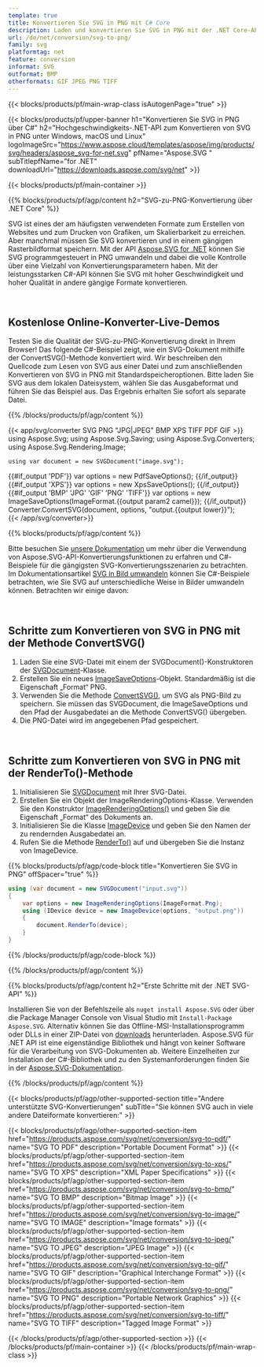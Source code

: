 ```yaml
---
template: true
title: Konvertieren Sie SVG in PNG mit C# Core
description: Laden und konvertieren Sie SVG in PNG mit der .NET Core-API unter Windows, macOS und Linux
url: /de/net/conversion/svg-to-png/
family: svg
platformtag: net
feature: conversion
informat: SVG
outformat: BMP
otherformats: GIF JPEG PNG TIFF 
---
```

<!-- template1.md -->

{{< blocks/products/pf/main-wrap-class isAutogenPage="true" >}}

{{< blocks/products/pf/upper-banner h1="Konvertieren Sie SVG in PNG über C#" h2="Hochgeschwindigkeits-.NET-API zum Konvertieren von SVG in PNG unter Windows, macOS und Linux" logoImageSrc="https://www.aspose.cloud/templates/aspose/img/products/svg/headers/aspose_svg-for-net.svg" pfName="Aspose.SVG " subTitlepfName="for .NET" downloadUrl="https://downloads.aspose.com/svg/net" >}}

{{< blocks/products/pf/main-container >}}

{{% blocks/products/pf/agp/content h2="SVG-zu-PNG-Konvertierung über .NET Core" %}}

SVG ist eines der am häufigsten verwendeten Formate zum Erstellen von Websites und zum Drucken von Grafiken, um Skalierbarkeit zu erreichen. Aber manchmal müssen Sie SVG konvertieren und in einem gängigen Rasterbildformat speichern. Mit der API [Aspose.SVG for .NET](https://products.aspose.com/svg/net/) können Sie SVG programmgesteuert in PNG umwandeln und dabei die volle Kontrolle über eine Vielzahl von Konvertierungsparametern haben. Mit der leistungsstarken C#-API können Sie SVG mit hoher Geschwindigkeit und hoher Qualität in andere gängige Formate konvertieren.



<br>

<h2>Kostenlose Online-Konverter-Live-Demos</h2>

Testen Sie die Qualität der SVG-zu-PNG-Konvertierung direkt in Ihrem Browser! Das folgende C#-Beispiel zeigt, wie ein SVG-Dokument mithilfe der ConvertSVG()-Methode konvertiert wird. Wir beschreiben den Quellcode zum Lesen von SVG aus einer Datei und zum anschließenden Konvertieren von SVG in PNG mit Standardspeicheroptionen. Bitte laden Sie SVG aus dem lokalen Dateisystem, wählen Sie das Ausgabeformat und führen Sie das Beispiel aus. Das Ergebnis erhalten Sie sofort als separate Datei.



{{% /blocks/products/pf/agp/content %}}


{{< app/svg/converter SVG PNG "JPG|JPEG" BMP XPS TIFF PDF GIF >}}
using Aspose.Svg;
using Aspose.Svg.Saving;
using Aspose.Svg.Converters;
using Aspose.Svg.Rendering.Image;

    using var document = new SVGDocument("image.svg");
{{#if_output 'PDF'}}
    var options = new PdfSaveOptions();
{{/if_output}}
{{#if_output 'XPS'}}
    var options = new XpsSaveOptions();
{{/if_output}}
{{#if_output 'BMP' 'JPG' 'GIF' 'PNG' 'TIFF'}}
    var options = new ImageSaveOptions(ImageFormat.{{output param2 camel}});
{{/if_output}}
    Converter.ConvertSVG(document, options, "output.{{output lower}}");   
{{< /app/svg/converter>}} 

 

{{% blocks/products/pf/agp/content %}}


Bitte besuchen Sie <a href="https://docs.aspose.com/svg/net/how-to-work-with-aspose-svg-api/converting/" target="_blank">unsere Dokumentation</a> um mehr über die Verwendung von Aspose.SVG-API-Konvertierungsfunktionen zu erfahren und C#-Beispiele für die gängigsten SVG-Konvertierungsszenarien zu betrachten. Im Dokumentationsartikel <a href="https://docs.aspose.com/svg/net/how-to-work-with-aspose-svg-api/convert-svg-to-image/" target="_blank ">SVG in Bild umwandeln</a> können Sie C#-Beispiele betrachten, wie Sie SVG auf unterschiedliche Weise in Bilder umwandeln können. Betrachten wir einige davon:


<br>

<h2>Schritte zum Konvertieren von SVG in PNG mit der Methode ConvertSVG()</h2>

1. Laden Sie eine SVG-Datei mit einem der SVGDocument()-Konstruktoren der [SVGDocument](https://apireference.aspose.com/svg/net/aspose.svg/svgdocument)-Klasse.
1. Erstellen Sie ein neues [ImageSaveOptions](https://apireference.aspose.com/svg/net/aspose.svg.saving/imagesaveoptions)-Objekt. Standardmäßig ist die Eigenschaft „Format“ PNG.
1. Verwenden Sie die Methode [ConvertSVG()](https://apireference.aspose.com/svg/net/aspose.svg.converters/converter/convertsvg/), um SVG als PNG-Bild zu speichern. Sie müssen das SVGDocument, die ImageSaveOptions und den Pfad der Ausgabedatei an die Methode ConvertSVG() übergeben.
1. Die PNG-Datei wird im angegebenen Pfad gespeichert.




<br>

<h2>Schritte zum Konvertieren von SVG in PNG mit der RenderTo()-Methode</h2>

1. Initialisieren Sie [SVGDocument](https://apireference.aspose.com/svg/net/aspose.svg/svgdocument) mit Ihrer SVG-Datei.
1. Erstellen Sie ein Objekt der ImageRenderingOptions-Klasse. Verwenden Sie den Konstruktor [ImageRenderingOptions()](https://apireference.aspose.com/svg/net/aspose.svg.rendering.image/imagerenderingoptions/constructors/1) und geben Sie die Eigenschaft „Format“ des Dokuments an.
1. Initialisieren Sie die Klasse [ImageDevice](https://apireference.aspose.com/svg/net/aspose.svg.rendering.image/imagedevice) und geben Sie den Namen der zu rendernden Ausgabedatei an.
1. Rufen Sie die Methode [RenderTo()](https://apireference.aspose.com/svg/net/aspose.svg/svgdocument/methods/renderto) auf und übergeben Sie die Instanz von ImageDevice.





{{% blocks/products/pf/agp/code-block title="Konvertieren Sie SVG in PNG" offSpacer="true" %}}


```cs
using (var document = new SVGDocument("input.svg"))
{
	var options = new ImageRenderingOptions(ImageFormat.Png);
	using (IDevice device = new ImageDevice(options, "output.png"))
	{
		document.RenderTo(device);                    
	}
}
```

 

{{% /blocks/products/pf/agp/code-block %}}

{{% /blocks/products/pf/agp/content %}}

{{% blocks/products/pf/agp/content h2="Erste Schritte mit der .NET SVG-API" %}}

Installieren Sie von der Befehlszeile als ```nuget install Aspose.SVG``` oder über die Package Manager Console von Visual Studio mit ```Install-Package Aspose.SVG```.
Alternativ können Sie das Offline-MSI-Installationsprogramm oder DLLs in einer ZIP-Datei von [downloads](https://downloads.aspose.com/svg/net) herunterladen. Aspose.SVG für .NET API ist eine eigenständige Bibliothek und hängt von keiner Software für die Verarbeitung von SVG-Dokumenten ab.
 Weitere Einzelheiten zur Installation der C#-Bibliothek und zu den Systemanforderungen finden Sie in der [Aspose.SVG-Dokumentation](https://docs.aspose.com/svg/net/getting-started/).



{{% /blocks/products/pf/agp/content %}}

{{< blocks/products/pf/agp/other-supported-section title="Andere unterstützte SVG-Konvertierungen" subTitle="Sie können SVG auch in viele andere Dateiformate konvertieren:" >}}

{{< blocks/products/pf/agp/other-supported-section-item href="https://products.aspose.com/svg/net/conversion/svg-to-pdf/" name="SVG TO PDF" description="Portable Document Format" >}}
{{< blocks/products/pf/agp/other-supported-section-item href="https://products.aspose.com/svg/net/conversion/svg-to-xps/" name="SVG TO XPS" description="XML Paper Specifications" >}}
{{< blocks/products/pf/agp/other-supported-section-item href="https://products.aspose.com/svg/net/conversion/svg-to-bmp/" name="SVG TO BMP" description="Bitmap Image" >}}
{{< blocks/products/pf/agp/other-supported-section-item href="https://products.aspose.com/svg/net/conversion/svg-to-image/" name="SVG TO IMAGE" description="Image formats" >}}
{{< blocks/products/pf/agp/other-supported-section-item href="https://products.aspose.com/svg/net/conversion/svg-to-jpeg/" name="SVG TO JPEG" description="JPEG Image" >}}
{{< blocks/products/pf/agp/other-supported-section-item href="https://products.aspose.com/svg/net/conversion/svg-to-gif/" name="SVG TO GIF" description="Graphical Interchange Format" >}}
{{< blocks/products/pf/agp/other-supported-section-item href="https://products.aspose.com/svg/net/conversion/svg-to-png/" name="SVG TO PNG" description="Portable Network Graphics" >}}
{{< blocks/products/pf/agp/other-supported-section-item href="https://products.aspose.com/svg/net/conversion/svg-to-tiff/" name="SVG TO TIFF" description="Tagged Image Format" >}}

{{< /blocks/products/pf/agp/other-supported-section >}}
{{< /blocks/products/pf/main-container >}}
{{< /blocks/products/pf/main-wrap-class >}}